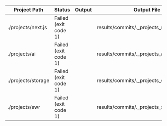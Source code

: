 | Project Path | Status | Output | Output File | Error File |
| --- | --- | --- | --- | --- | 
| ./projects/next.js | Failed (exit code 1) |  | results/commits/._projects_next.js_out.log | results/commits/._projects_next.js_err.log |
| ./projects/ai | Failed (exit code 1) |  | results/commits/._projects_ai_out.log | results/commits/._projects_ai_err.log |
| ./projects/storage | Failed (exit code 1) |  | results/commits/._projects_storage_out.log | results/commits/._projects_storage_err.log |
| ./projects/swr | Failed (exit code 1) |  | results/commits/._projects_swr_out.log | results/commits/._projects_swr_err.log |
